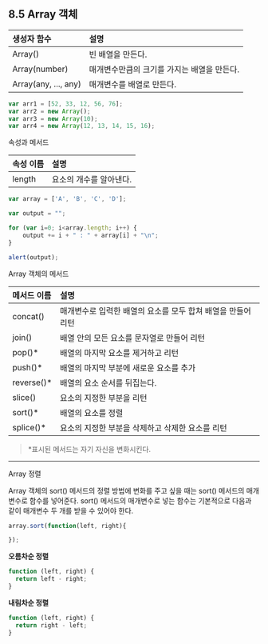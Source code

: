 ## 8.5 Array 객체

| 생성자 함수 | 설명 |
| :------------- | :------------- |
| Array() | 빈 배열을 만든다. |
| Array(number) | 매개변수만큼의 크기를 가지는 배열을 만든다. |
| Array(any, ..., any) | 매개변수를 배열로 만든다. |

```javascript
var arr1 = [52, 33, 12, 56, 76];
var arr2 = new Array();
var arr3 = new Array(10);
var arr4 = new Array(12, 13, 14, 15, 16);
```

속성과 메서드  

| 속성 이름 | 설명 |
| :------------- | :------------- |
| length | 요소의 개수를 알아낸다. |

```javascript
var array = ['A', 'B', 'C', 'D'];  

var output = "";  

for (var i=0; i<array.length; i++) {
    output += i + " : " + array[i] + "\n";
}

alert(output);
```
Array 객체의 메서드  

| 메서드 이름 | 설명 |
| :------------- | :------------- |
| concat() | 매개변수로 입력한 배열의 요소를 모두 합쳐 배열을 만들어 리턴 |
| join()  | 배열 안의 모든 요소를 문자열로 만들어 리턴  |
| pop()* |  배열의 마지막 요소를 제거하고 리턴 |
| push()* | 배열의 마지막 부분에 새로운 요소를 추가 |
| reverse()*  | 배열의 요소 순서를 뒤집는다. |
| slice() | 요소의 지정한 부분을 리턴 |
| sort()* | 배열의 요소를 정렬 |
| splice()* | 요소의 지정한 부분을 삭제하고 삭제한 요소를 리턴 |

> *표시된 메서드는 자기 자신을 변화시킨다.

---  

Array 정렬

Array 객체의 sort() 메서드의 정렬 방법에 변화를 주고 싶을 때는 sort() 메서드의 매개변수로 함수를 넣어준다. sort() 메서드의 매개변수로 넣는 함수는 기본적으로 다음과 같이 매개변수 두 개를 받을 수 있어야 한다.
```javascript
array.sort(function(left, right){

});
```
**오름차순 정렬**
```javascript
function (left, right) {
  return left - right;
}
```
**내림차순 정렬**
```javascript
function (left, right) {
  return right - left;
}
```